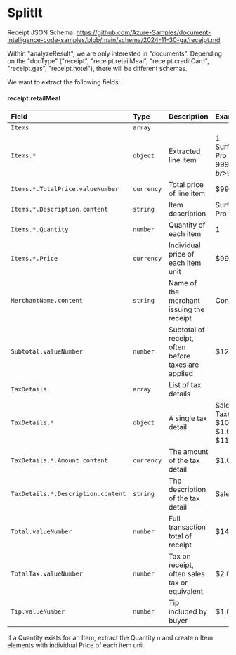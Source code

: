 # SplitIt
Receipt JSON Schema: https://github.com/Azure-Samples/document-intelligence-code-samples/blob/main/schema/2024-11-30-ga/receipt.md

Within "analyzeResult", we are only interested in "documents". Depending on the "docType" ("receipt", "receipt.retailMeal", "receipt.creditCard", "receipt.gas", "receipt.hotel"), there will be different schemas.

We want to extract the following fields:
#### receipt.retailMeal
| Field | Type | Description | Example |
|:------|:-----|:------------|:--------|
|`Items`|`array`|||
|`Items.*`|`object`|Extracted line item|1<br>Surface Pro 6<br>$999.00<br>$999.00|
|`Items.*.TotalPrice.valueNumber`|`currency`|Total price of line item|$999.00|
|`Items.*.Description.content`|`string`|Item description|Surface Pro 6|
|`Items.*.Quantity`|`number`|Quantity of each item|1|
|`Items.*.Price`|`currency`|Individual price of each item unit|$999.00|
|`MerchantName.content`|`string`|Name of the merchant issuing the receipt|Contoso|
|`Subtotal.valueNumber`|`number`|Subtotal of receipt, often before taxes are applied|$12.34|
|`TaxDetails`|`array`|List of tax details||
|`TaxDetails.*`|`object`|A single tax detail|Sales Tax(10%) $10.00 $1.00 $11.00|
|`TaxDetails.*.Amount.content`|`currency`|The amount of the tax detail|$1.00|
|`TaxDetails.*.Description.content`|`string`|The description of the tax detail|Sales Tax|
|`Total.valueNumber`|`number`|Full transaction total of receipt|$14.34|
|`TotalTax.valueNumber`|`number`|Tax on receipt, often sales tax or equivalent|$2.00|
|`Tip.valueNumber`|`number`|Tip included by buyer|$1.00|


If a Quantity exists for an Item, extract the Quantity n and create n Item elements with individual Price of each item unit.
